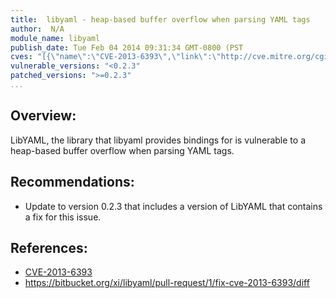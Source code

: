 ```yaml
---
title:  libyaml - heap-based buffer overflow when parsing YAML tags
author:  N/A
module_name: libyaml
publish_date: Tue Feb 04 2014 09:31:34 GMT-0800 (PST
cves: "[{\"name\":\"CVE-2013-6393\",\"link\":\"http://cve.mitre.org/cgi-bin/cvename.cgi?name=CVE-2013-6393\"}]"
vulnerable_versions: "<0.2.3"
patched_versions: ">=0.2.3"
...
```



## Overview:

LibYAML, the library that libyaml provides bindings for is vulnerable to a heap-based buffer overflow when parsing YAML tags.

## Recommendations:

- Update to version 0.2.3 that includes a version of LibYAML that contains a fix for this issue.

## References:
- [CVE-2013-6393](http://cve.mitre.org/cgi-bin/cvename.cgi?name=2013-6393)
- https://bitbucket.org/xi/libyaml/pull-request/1/fix-cve-2013-6393/diff

